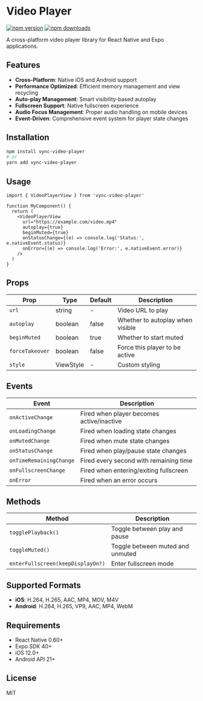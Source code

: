 # Video Player

[![npm version](https://badge.fury.io/js/vync-video-player.svg)](https://badge.fury.io/js/vync-video-player)
[![npm downloads](https://img.shields.io/npm/dm/vync-video-player.svg)](https://www.npmjs.com/package/vync-video-player)

A cross-platform video player library for React Native and Expo applications.

## Features

- **Cross-Platform**: Native iOS and Android support
- **Performance Optimized**: Efficient memory management and view recycling
- **Auto-play Management**: Smart visibility-based autoplay
- **Fullscreen Support**: Native fullscreen experience
- **Audio Focus Management**: Proper audio handling on mobile devices
- **Event-Driven**: Comprehensive event system for player state changes

## Installation

```bash
npm install vync-video-player
# or
yarn add vync-video-player
```

## Usage

```tsx
import { VideoPlayerView } from 'vync-video-player'

function MyComponent() {
  return (
    <VideoPlayerView
      url="https://example.com/video.mp4"
      autoplay={true}
      beginMuted={true}
      onStatusChange={(e) => console.log('Status:', e.nativeEvent.status)}
      onError={(e) => console.log('Error:', e.nativeEvent.error)}
    />
  )
}
```

## Props

| Prop | Type | Default | Description |
|------|------|---------|-------------|
| `url` | string | - | Video URL to play |
| `autoplay` | boolean | false | Whether to autoplay when visible |
| `beginMuted` | boolean | true | Whether to start muted |
| `forceTakeover` | boolean | false | Force this player to be active |
| `style` | ViewStyle | - | Custom styling |

## Events

| Event | Description |
|-------|-------------|
| `onActiveChange` | Fired when player becomes active/inactive |
| `onLoadingChange` | Fired when loading state changes |
| `onMutedChange` | Fired when mute state changes |
| `onStatusChange` | Fired when play/pause state changes |
| `onTimeRemainingChange` | Fired every second with remaining time |
| `onFullscreenChange` | Fired when entering/exiting fullscreen |
| `onError` | Fired when an error occurs |

## Methods

| Method | Description |
|--------|-------------|
| `togglePlayback()` | Toggle between play and pause |
| `toggleMuted()` | Toggle between muted and unmuted |
| `enterFullscreen(keepDisplayOn?)` | Enter fullscreen mode |

## Supported Formats

- **iOS**: H.264, H.265, AAC, MP4, MOV, M4V
- **Android**: H.264, H.265, VP9, AAC, MP4, WebM

## Requirements

- React Native 0.60+
- Expo SDK 40+
- iOS 12.0+
- Android API 21+

## License

MIT
